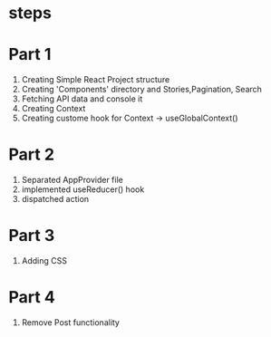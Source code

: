 # steps

# Part 1
1. Creating Simple React Project structure
2. Creating 'Components' directory and Stories,Pagination, Search
3. Fetching API data and console it
4. Creating Context 
5. Creating custome hook for Context -> useGlobalContext()

# Part 2
1. Separated AppProvider file
2. implemented useReducer() hook
3. dispatched action

# Part 3
1. Adding CSS

# Part 4
1. Remove Post functionality 